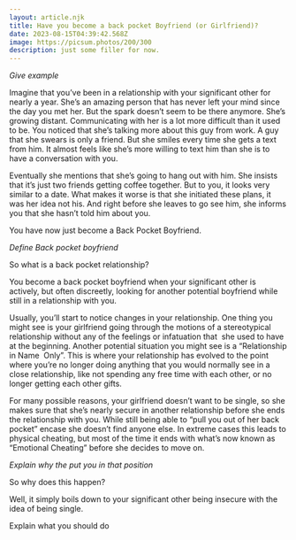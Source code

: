 ```yaml
---
layout: article.njk
title: Have you become a back pocket Boyfriend (or Girlfriend)?
date: 2023-08-15T04:39:42.568Z
image: https://picsum.photos/200/300
description: j﻿ust some filler for now.
---
```



<!--StartFragment-->

*Give example*

Imagine that you’ve been in a relationship with your significant other for nearly a year. She’s an amazing person that has never left your mind since the day you met her. But the spark doesn’t seem to be there anymore. She’s growing distant. Communicating with her is a lot more difficult than it used to be. You noticed that she’s talking more about this guy from work. A guy that she swears is only a friend. But she smiles every time she gets a text from him. It almost feels like she’s more willing to text him than she is to have a conversation with you.

Eventually she mentions that she’s going to hang out with him. She insists that it’s just two friends getting coffee together. But to you, it looks very similar to a date. What makes it worse is that she initiated these plans, it was her idea not his. And right before she leaves to go see him, she informs you that she hasn’t told him about you.

You have now just become a Back Pocket Boyfriend.

*Define Back pocket boyfriend*

So what is a back pocket relationship?

You become a back pocket boyfriend when your significant other is actively, but often discreetly, looking for another potential boyfriend while still in a relationship with you.

Usually, you’ll start to notice changes in your relationship. One thing you might see is your girlfriend going through the motions of a stereotypical relationship without any of the feelings or infatuation that  she used to have at the beginning. Another potential situation you might see is a “Relationship in Name  Only”. This is where your relationship has evolved to the point where you’re no longer doing anything that you would normally see in a close relationship, like not spending any free time with each other, or no longer getting each other gifts.

For many possible reasons, your girlfriend doesn’t want to be single, so she makes sure that she’s nearly secure in another relationship before she ends the relationship with you. While still being able to “pull you out of her back pocket” encase she doesn’t find anyone else. In extreme cases this leads to physical cheating, but most of the time it ends with what’s now known as “Emotional Cheating” before she decides to move on.

*Explain why the put you in that position*

So why does this happen?

Well, it simply boils down to your significant other being insecure with the idea of being single.

Explain what you should do

<!--EndFragment-->